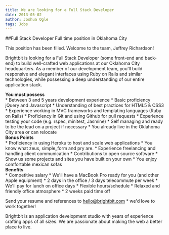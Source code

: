 ```yaml
---
title: We are looking for a Full Stack Developer
date: 2013-05-02
author: Joshua Ogle
tags: Jobs
---
```

##Full Stack Developer
Full time position in Oklahoma City

<p class="info">This position has been filled. Welcome to the team, Jeffrey Richardson!</p>

Brightbit is looking for a Full Stack Developer (some front-end and back-end) to build well-crafted web applications at our Oklahoma City headquarters. As a member of our development team, you'll build responsive and elegant interfaces using Ruby on Rails and similar technologies, while possessing a deep understanding of our entire application stack.

<div><strong>You must possess</strong></div>
* Between 3 and 5 years development experience
* Basic proficiency jQuery and Javascript
* Understanding of best practices for HTML5 & CSS3
* Experience working in MVC frameworks and templating languages (Ruby on Rails)
* Proficiency in Git and using Github for pull requests
* Experience testing your code (e.g. rspec, minitest, Jasmine)
* Self managing and ready to be the lead on a project if necessary
* You already live in the Oklahoma City area or can relocate

<div><strong>Bonus Points</strong></div>
* Proficiency in using Heroku to host and scale web applications
* You know what zeus, simple_form and pry are.
* Experience freelancing and handling client communication
* Contributions to open source software
* Show us some projects and sites you have built on your own
* You enjoy comfortable mexican sofas

<div><strong>Benefits</strong></div>
* Competitive salary
* We'll have a MacBook Pro ready for you (and other Apple equipment)
* 2 days in the office / 3 days telecommute per week
* We'll pay for lunch on office days
* Flexible hours/schedule
* Relaxed and friendly office atmosphere
* 2 weeks paid time off

Send your resume and references to <hello@brightbit.com> * we'd love to work together!


Brightbit is an application development studio with years of experience crafting apps of all sizes. We are passionate about making the web a better place to live.
